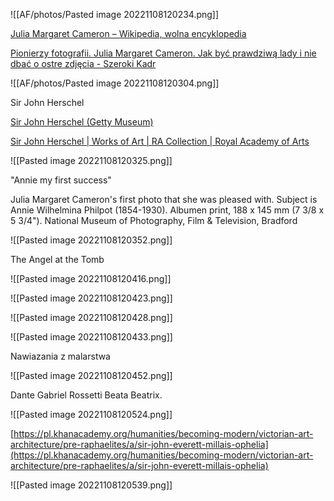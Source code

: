 ![[AF/photos/Pasted image 20221108120234.png]]

[Julia Margaret Cameron – Wikipedia, wolna encyklopedia](https://pl.wikipedia.org/wiki/Julia_Margaret_Cameron)

[Pionierzy fotografii. Julia Margaret Cameron. Jak być prawdziwą lady i nie dbać o ostre zdjęcia - Szeroki Kadr](https://www.szerokikadr.pl/poradnik/pionierzy-fotografii-julia-margaret-cameron-jak-byc-prawdziwa-lady-i-nie-dbac-o-ostre-zdjecia)

![[AF/photos/Pasted image 20221108120304.png]]

Sir John Herschel

[Sir John Herschel (Getty Museum)](https://www.getty.edu/art/collection/object/109026)

[Sir John Herschel | Works of Art | RA Collection | Royal Academy of Arts](https://www.royalacademy.org.uk/art-artists/work-of-art/sir-john-herschel)

![[Pasted image 20221108120325.png]]

"Annie my first success"

Julia Margaret Cameron's first photo that she was pleased with. Subject is Annie Wilhelmina Philpot (1854-1930). Albumen print, 188 x 145 mm (7 3/8 x 5 3/4"). National Museum of Photography, Film & Television, Bradford

![[Pasted image 20221108120352.png]]

The Angel at the Tomb

![[Pasted image 20221108120416.png]]

![[Pasted image 20221108120423.png]]

![[Pasted image 20221108120428.png]]

![[Pasted image 20221108120433.png]]

Nawiazania z malarstwa 

![[Pasted image 20221108120452.png]]

Dante Gabriel Rossetti Beata Beatrix. 

![[Pasted image 20221108120524.png]]

[https://pl.khanacademy.org/humanities/becoming-modern/victorian-art-architecture/pre-raphaelites/a/sir-john-everett-millais-ophelia](https://pl.khanacademy.org/humanities/becoming-modern/victorian-art-architecture/pre-raphaelites/a/sir-john-everett-millais-ophelia)

![[Pasted image 20221108120539.png]]

